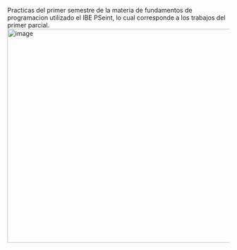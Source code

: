 Practicas del primer semestre de la materia de fundamentos de programacion utilizado el IBE PSeint, lo cual corresponde a los trabajos del primer parcial.
<img width="960" height="486" alt="image" src="https://github.com/user-attachments/assets/f502f600-de72-49cb-aca4-647b4aeb0a9b" />
